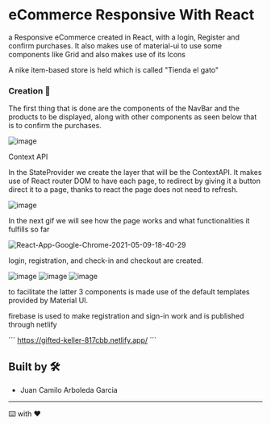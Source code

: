 # eCommerce Responsive With React

a Responsive eCommerce created in React, with a login, Register and confirm purchases. It also makes use of material-ui to use some components like Grid and also makes use of its Icons

A nike item-based store is held which is called "Tienda el gato"

### Creation  🔧

The first thing that is done are the components of the NavBar and the products to be displayed, along with other components as seen below that is to confirm the purchases.

![image](https://user-images.githubusercontent.com/50644185/117556753-d4805b80-b031-11eb-80d6-713ba4d92040.png)

Context API

In the StateProvider we create the layer that will be the ContextAPI.
It makes use of React router DOM to have each page, to redirect by giving it a button direct it to a page, thanks to react the page does not need to refresh.

![image](https://user-images.githubusercontent.com/50644185/117589589-11128c80-b0f0-11eb-96d0-97be8777c7ef.png)


In the next gif we will see how the page works and what functionalities it fulfills so far

![React-App-Google-Chrome-2021-05-09-18-40-29](https://user-images.githubusercontent.com/50644185/117590853-00b1e000-b0f7-11eb-8d3c-9f47588ef72f.gif)

login, registration, and check-in and checkout are created.

![image](https://user-images.githubusercontent.com/50644185/117683935-27652a80-b17a-11eb-9214-d88454d35326.png)
![image](https://user-images.githubusercontent.com/50644185/117683996-321fbf80-b17a-11eb-8631-0940c93aadf6.png)
![image](https://user-images.githubusercontent.com/50644185/117684028-3b109100-b17a-11eb-87bf-8d4108b2a318.png)

to facilitate the latter 3 components is made use of the default templates provided by Material UI.

firebase is used to make registration and sign-in work and is published through netlify

´´´
https://gifted-keller-817cbb.netlify.app/
´´´



## Built by 🛠️
* Juan Camilo Arboleda Garcia 

---
⌨️ with ❤️ 
